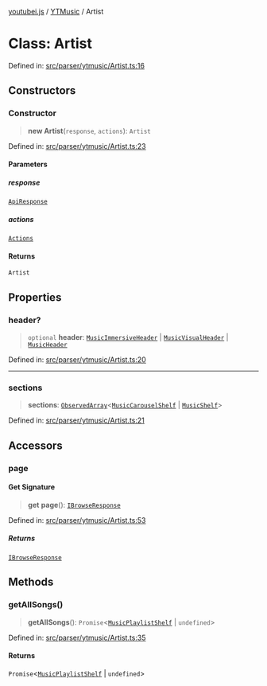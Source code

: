 [youtubei.js](../../../../README.md) / [YTMusic](../README.md) / Artist

# Class: Artist

Defined in: [src/parser/ytmusic/Artist.ts:16](https://github.com/LuanRT/YouTube.js/blob/0733f60b57877f6b8b87dfd5cc6195b5085f5c09/src/parser/ytmusic/Artist.ts#L16)

## Constructors

### Constructor

> **new Artist**(`response`, `actions`): `Artist`

Defined in: [src/parser/ytmusic/Artist.ts:23](https://github.com/LuanRT/YouTube.js/blob/0733f60b57877f6b8b87dfd5cc6195b5085f5c09/src/parser/ytmusic/Artist.ts#L23)

#### Parameters

##### response

[`ApiResponse`](../../../../interfaces/ApiResponse.md)

##### actions

[`Actions`](../../../../classes/Actions.md)

#### Returns

`Artist`

## Properties

### header?

> `optional` **header**: [`MusicImmersiveHeader`](../../YTNodes/classes/MusicImmersiveHeader.md) \| [`MusicVisualHeader`](../../YTNodes/classes/MusicVisualHeader.md) \| [`MusicHeader`](../../YTNodes/classes/MusicHeader.md)

Defined in: [src/parser/ytmusic/Artist.ts:20](https://github.com/LuanRT/YouTube.js/blob/0733f60b57877f6b8b87dfd5cc6195b5085f5c09/src/parser/ytmusic/Artist.ts#L20)

***

### sections

> **sections**: [`ObservedArray`](../../Helpers/type-aliases/ObservedArray.md)\<[`MusicCarouselShelf`](../../YTNodes/classes/MusicCarouselShelf.md) \| [`MusicShelf`](../../YTNodes/classes/MusicShelf.md)\>

Defined in: [src/parser/ytmusic/Artist.ts:21](https://github.com/LuanRT/YouTube.js/blob/0733f60b57877f6b8b87dfd5cc6195b5085f5c09/src/parser/ytmusic/Artist.ts#L21)

## Accessors

### page

#### Get Signature

> **get** **page**(): [`IBrowseResponse`](../../../../type-aliases/IBrowseResponse.md)

Defined in: [src/parser/ytmusic/Artist.ts:53](https://github.com/LuanRT/YouTube.js/blob/0733f60b57877f6b8b87dfd5cc6195b5085f5c09/src/parser/ytmusic/Artist.ts#L53)

##### Returns

[`IBrowseResponse`](../../../../type-aliases/IBrowseResponse.md)

## Methods

### getAllSongs()

> **getAllSongs**(): `Promise`\<[`MusicPlaylistShelf`](../../YTNodes/classes/MusicPlaylistShelf.md) \| `undefined`\>

Defined in: [src/parser/ytmusic/Artist.ts:35](https://github.com/LuanRT/YouTube.js/blob/0733f60b57877f6b8b87dfd5cc6195b5085f5c09/src/parser/ytmusic/Artist.ts#L35)

#### Returns

`Promise`\<[`MusicPlaylistShelf`](../../YTNodes/classes/MusicPlaylistShelf.md) \| `undefined`\>
